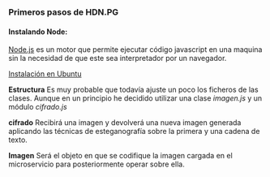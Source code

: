 ### Primeros pasos de HDN.PG

#### Instalando Node:
[Node.js](https://nodejs.org/es/) es un motor que permite ejecutar código javascript en una maquina sin la necesidad de que este sea interpretador por un navegador.

[Instalación en Ubuntu](https://github.com/nodesource/distributions/blob/master/README.md#debinstall)


**Estructura**
Es muy probable que todavía ajuste un poco los ficheros de las clases. Aunque en un principio he decidido utilizar una clase *imagen.js* y un módulo *cifrado.js*

**cifrado** 
Recibirá una imagen y devolverá una nueva imagen generada aplicando las técnicas de esteganografía sobre la primera y una cadena de texto.

**Imagen**
Será el objeto en que se codifique la imagen cargada en el microservicio para posteriormente operar sobre ella. 



